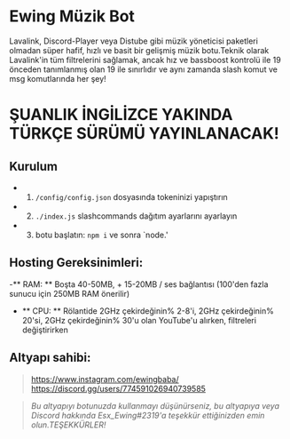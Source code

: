 # Ewing Müzik Bot
Lavalink, Discord-Player veya Distube gibi müzik yöneticisi paketleri olmadan süper hafif, hızlı ve basit bir gelişmiş müzik botu.Teknik olarak Lavalink'in tüm filtrelerini sağlamak, ancak hız ve bassboost kontrolü ile 19 önceden tanımlanmış olan 19 ile sınırlıdır ve aynı zamanda slash komut ve msg komutlarında her şey!

# ŞUANLIK İNGİLİZCE YAKINDA TÜRKÇE SÜRÜMÜ YAYINLANACAK!

## Kurulum

- 1. `/config/config.json` dosyasında tokeninizi yapıştırın
- 2. `./index.js` slashcommands dağıtım ayarlarını ayarlayın
- 3. botu başlatın: `npm i` ve sonra `node.'

## Hosting Gereksinimleri:

-** RAM: ** Boşta 40-50MB, + 15-20MB / ses bağlantısı (100'den fazla sunucu için 250MB RAM önerilir)
- ** CPU: ** Rölantide 2GHz çekirdeğinin% 2-8'i, 2GHz çekirdeğinin% 20'si, 2GHz çekirdeğinin% 30'u olan YouTube'u alırken, filtreleri değiştirirken

## Altyapı sahibi:

> https://www.instagram.com/ewingbaba/
> https://discord.gg/users/774591026940739585

> *Bu altyapıyı botunuzda kullanmayı düşünürseniz, bu altyapıya veya Discord hakkında Esx_Ewing#2319'a teşekkür ettiğinizden emin olun.TEŞEKKÜRLER!*
